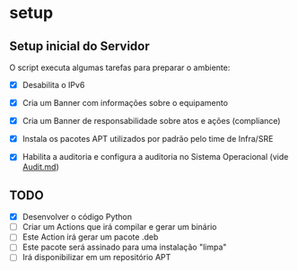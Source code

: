 # setup

## Setup inicial do Servidor
O script executa algumas tarefas para preparar o ambiente:
- [x] Desabilita o IPv6
- [x] Cria um Banner com informações sobre o equipamento
- [x] Cria um Banner de responsabilidade sobre atos e ações (compliance)
- [x] Instala os pacotes APT utilizados por padrão pelo time de Infra/SRE
- [x] Habilita a auditoria e configura a auditoria no Sistema Operacional (vide [Audit.md](./AUDIT.md))


## TODO
- [x] Desenvolver o código Python
- [ ] Criar um Actions que irá compilar e gerar um binário
- [ ] Este Action irá gerar um pacote .deb
- [ ] Este pacote será assinado para uma instalação "limpa"
- [ ] Irá disponibilizar em um repositório APT